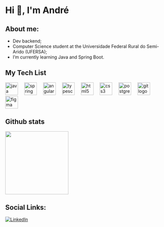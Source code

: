 # Hi 👋, I'm André 

## About me:
- Dev backend;
- Computer Science student at the Universidade Federal Rural do Semi-Arido (UFERSA);
- I’m currently learning Java and Spring Boot.

## My Tech List
<div align="left">
  <img src="https://cdn.jsdelivr.net/gh/devicons/devicon/icons/java/java-original.svg" height="40" alt="java logo"  />
  <img width="12" />
  <img src="https://cdn.jsdelivr.net/gh/devicons/devicon/icons/spring/spring-original.svg" height="40" alt="spring logo"  />
  <img width="12" />
  <img src="https://cdn.jsdelivr.net/gh/devicons/devicon/icons/angularjs/angularjs-original.svg" height="40" alt="angularjs logo"  />
  <img width="12" />
  <img src="https://cdn.jsdelivr.net/gh/devicons/devicon/icons/typescript/typescript-original.svg" height="40" alt="typescript logo"  />
  <img width="12" />
  <img src="https://cdn.jsdelivr.net/gh/devicons/devicon/icons/html5/html5-original.svg" height="40" alt="html5 logo"  />
  <img width="12" />
  <img src="https://cdn.jsdelivr.net/gh/devicons/devicon/icons/css3/css3-original.svg" height="40" alt="css3 logo"  />
  <img width="12" />
  <img src="https://cdn.jsdelivr.net/gh/devicons/devicon/icons/postgresql/postgresql-original.svg" height="40" alt="postgresql logo"  />
  <img width="12" />
  <img src="https://cdn.jsdelivr.net/gh/devicons/devicon/icons/git/git-original.svg" height="40" alt="git logo"  />
  <img width="12" />
  <img src="https://cdn.jsdelivr.net/gh/devicons/devicon/icons/figma/figma-original.svg" height="40" alt="figma logo"  />
</div>

###

## Github stats
<div style="display: inline_block">
    <img height="200 em" src="https://github-readme-stats-git-masterrstaa-rickstaa.vercel.app/api/top-langs/?username=devandrelima&layout=compact&bg_color=000&border_color=30A3DC&title_color=E94D5F&text_color=FFF">
</div>

## Social Links:
[![LinkedIn](https://img.shields.io/badge/LinkedIn-000?style=for-the-badge&logo=linkedin&logoColor=0E76A8)](https://www.linkedin.com/in/andre-lima-developer/)
